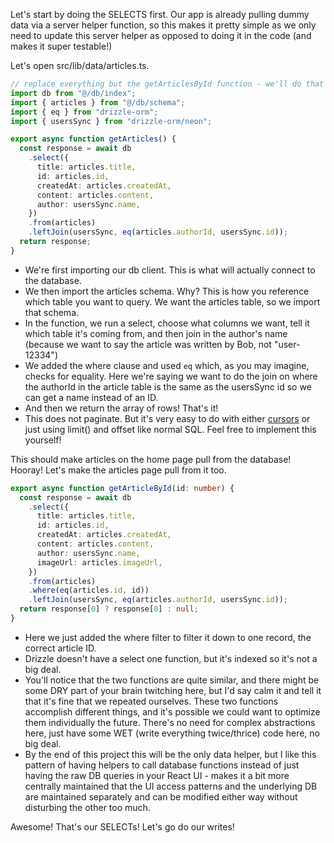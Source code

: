 Let's start by doing the SELECTS first. Our app is already pulling dummy data via a server helper function, so this makes it pretty simple as we only need to update this server helper as opposed to doing it in the code (and makes it super testable!)

Let's open src/lib/data/articles.ts.

```typescript
// replace everything but the getArticlesById function - we'll do that in a sec
import db from "@/db/index";
import { articles } from "@/db/schema";
import { eq } from "drizzle-orm";
import { usersSync } from "drizzle-orm/neon";

export async function getArticles() {
  const response = await db
    .select({
      title: articles.title,
      id: articles.id,
      createdAt: articles.createdAt,
      content: articles.content,
      author: usersSync.name,
    })
    .from(articles)
    .leftJoin(usersSync, eq(articles.authorId, usersSync.id));
  return response;
}
```

- We're first importing our db client. This is what will actually connect to the database.
- We then import the articles schema. Why? This is how you reference which table you want to query. We want the articles table, so we import that schema.
- In the function, we run a select, choose what columns we want, tell it which table it's coming from, and then join in the author's name (because we want to say the article was written by Bob, not "user-12334")
- We added the where clause and used `eq` which, as you may imagine, checks for equality. Here we're saying we want to do the join on where the authorId in the article table is the same as the usersSync id so we can get a name instead of an ID.
- And then we return the array of rows! That's it!
- This does not paginate. But it's very easy to do with either [cursors][cursors] or just using limit() and offset like normal SQL. Feel free to implement this yourself!

[cursors]: https://orm.drizzle.team/docs/guides/cursor-based-pagination

This should make articles on the home page pull from the database! Hooray! Let's make the articles page pull from it too.

```typescript
export async function getArticleById(id: number) {
  const response = await db
    .select({
      title: articles.title,
      id: articles.id,
      createdAt: articles.createdAt,
      content: articles.content,
      author: usersSync.name,
      imageUrl: articles.imageUrl,
    })
    .from(articles)
    .where(eq(articles.id, id))
    .leftJoin(usersSync, eq(articles.authorId, usersSync.id));
  return response[0] ? response[0] : null;
}
```

- Here we just added the where filter to filter it down to one record, the correct article ID.
- Drizzle doesn't have a select one function, but it's indexed so it's not a big deal.
- You'll notice that the two functions are quite similar, and there might be some DRY part of your brain twitching here, but I'd say calm it and tell it that it's fine that we repeated ourselves. These two functions accomplish different things, and it's possible we could want to optimize them individually the future. There's no need for complex abstractions here, just have some WET (write everything twice/thrice) code here, no big deal.
- By the end of this project this will be the only data helper, but I like this pattern of having helpers to call database functions instead of just having the raw DB queries in your React UI - makes it a bit more centrally maintained that the UI access patterns and the underlying DB are maintained separately and can be modified either way without disturbing the other too much.

Awesome! That's our SELECTs! Let's go do our writes!
